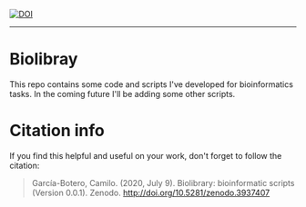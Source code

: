
[![DOI](https://zenodo.org/badge/DOI/10.5281/zenodo.4560080.svg)](https://doi.org/10.5281/zenodo.4560080)
***

# Biolibray
This repo contains some code and scripts I've developed for bioinformatics tasks. In the coming future I'll be adding some other scripts.

# Citation info
If you find this helpful and useful on your work, don't forget to follow the citation:

> García-Botero, Camilo. (2020, July 9). Biolibrary: bioinformatic scripts (Version 0.0.1). Zenodo. http://doi.org/10.5281/zenodo.3937407